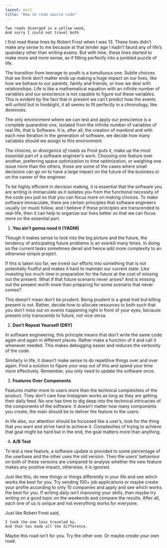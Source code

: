 ```yaml
---
layout: post
title: "How to read source code"
---
```


```
Two roads diverged in a yellow wood,
And sorry I could not travel both
```

I first read these lines by Robert Frost when I was 13. These lines didn’t make any sense to me because at that tender age I hadn’t faced any of life’s quandary other than writing exams. But with time, these lines started to make more and more sense, as if fitting perfectly into a jumbled puzzle of life.

The transition from teenage to youth is a tumultuous one. Subtle choices that we think don’t matter ends up making a huge impact on our lives, like how we behave to our parents, family and friends, or how we deal with relationships. Life is like a mathematical equation with an infinite number of variables and our prescience is not capable to figure out these variables. This is evident by the fact that in present we can’t predict how the events will unfold but in hindsight, it all seems to fit perfectly in a chronology, like dominoes.

The only environment where we can test and apply our prescience is a complete quarantine one, isolated from the infinite number of variables of real life, that is Software. It is, after all, the creation of mankind and with each new iteration in the generation of software, we decide how many variables should we assign to this environment.

The choices, or *divergence of roads* as Frost puts it, make up the most essential part of a software engineer’s work. Choosing one feature over another, preferring space optimization to time optimization, or weighing one issue more than the others, these are some of the cases where small decisions can go on to have a large impact on the future of the business or on the career of the engineer.

To be highly efficient in decision making, it is essential that the software you are writing is immaculate as it isolates you from the functional necessity of the code you just so that you can focus more on making choices. To make software immaculate, there are certain principles that software engineers usually (or must) follow, and I believe if these principles are transcended to real-life, then it can help to organize our lives better so that we can focus more on the essential part.

1. **You ain’t gonna need it (YAGNI)**

Though it makes sense to look into the big picture and the future, the tendency of anticipating future problems is an overkill many times. In doing so the current tasks sometimes derail and hence add more complexity to an otherwise simple project.

If this is taken too far, we invest our efforts into something that is not potentially fruitful and makes it hard to maintain our current state. Like investing too much time in preparation for the future at the cost of missing out the present. What if that future scenario never arises? And is missing out the present worth more than preparing for some scenario that never comes?

This doesn’t mean don’t be prudent. Being prudent is a great trait but killing present is not. Rather, decide how to allocate resources to both such that you don’t miss out on events happening right in front of your eyes, because present only transcends to future, not vice versa.

2. **Don’t Repeat Yourself (DRY)**

In software engineering, this principle means that don’t write the same code again and again in different places. Rather make a function of it and call it whenever needed. This makes debugging easier and reduces the verbosity of the code.

Similarly in life, it doesn’t make sense to do repetitive things over and over again. Find a solution to figure your way out of this and spend your time more effectively. Remember, you only need to update the software once.

3. **Features Over Components**

Features matter more to users more than the technical complexities of the product. They don’t care how Instagram works as long as they are getting their daily feed. No one has time to dig deep into the technical intricacies of the components of the software. It doesn’t matter how many components you create, the main should be to deliver the feature to the users.

In life also, our attention should be focussed like a user’s, look for the thing that you want and strive hard to achieve it. Complexities of trying to achieve that goal might be hard but in the end, the goal matters more than anything.

4. **A/B Test**

To test a new feature, a software update is provided to some percentage of the userbase and the other uses the old version. Then the users’ behaviour on both of these versions are compared to analyse whether the new feature makes any positive impact, otherwise, it is ignored.

Just like this, do new things or things differently in your life and see which works the best for you. Try sending 100+ job applications or maybe create your profile according to only 10 companies and apply and see which works the best for you. If writing daily isn’t improving your skills, then maybe try writing on a good topic on the weekends and compare the results. After all, each one of us is unique and not everything works for everyone.

Just like Robert Frost said,

```
I took the one less traveled by,
And that has made all the difference.
```

Maybe this road isn’t for you. Try the other one. Or maybe create your own road.